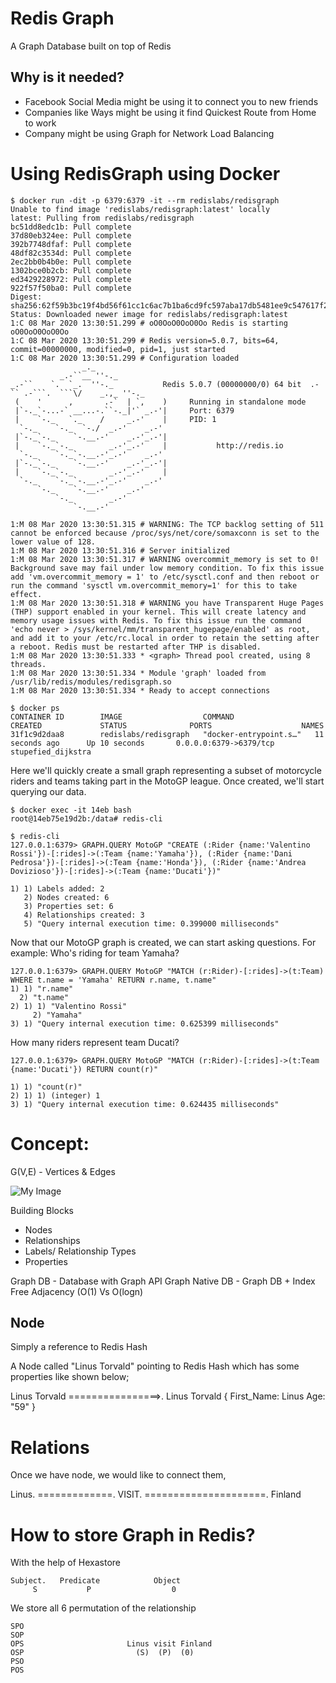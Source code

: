 # Redis Graph

A Graph Database built on top of Redis

## Why is it needed?

- Facebook Social Media might be using it to connect you to new friends
- Companies like Ways might be using it find Quickest Route from Home to work
- Company might be using Graph for Network Load Balancing


# Using RedisGraph using Docker


```
$ docker run -dit -p 6379:6379 -it --rm redislabs/redisgraph
Unable to find image 'redislabs/redisgraph:latest' locally
latest: Pulling from redislabs/redisgraph
bc51dd8edc1b: Pull complete 
37d80eb324ee: Pull complete 
392b7748dfaf: Pull complete 
48df82c3534d: Pull complete 
2ec2bb0b4b0e: Pull complete 
1302bce0b2cb: Pull complete 
ed3429228972: Pull complete 
922f57f50ba0: Pull complete 
Digest: sha256:62f59b3bc19f4bd56f61cc1c6ac7b1ba6cd9fc597aba17db5481ee9c547617f2
Status: Downloaded newer image for redislabs/redisgraph:latest
1:C 08 Mar 2020 13:30:51.299 # oO0OoO0OoO0Oo Redis is starting oO0OoO0OoO0Oo
1:C 08 Mar 2020 13:30:51.299 # Redis version=5.0.7, bits=64, commit=00000000, modified=0, pid=1, just started
1:C 08 Mar 2020 13:30:51.299 # Configuration loaded
                _._                                                  
           _.-``__ ''-._                                                   _.-``    `.  `_.  ''-._           Redis 5.0.7 (00000000/0) 64 bit  .-`` .-```.  ```\/    _.,_ ''-._                                   
 (    '      ,       .-`  | `,    )     Running in standalone mode
 |`-._`-...-` __...-.``-._|'` _.-'|     Port: 6379
 |    `-._   `._    /     _.-'    |     PID: 1
  `-._    `-._  `-./  _.-'    _.-'                                   
 |`-._`-._    `-.__.-'    _.-'_.-'|                                  
 |    `-._`-._        _.-'_.-'    |           http://redis.io        
  `-._    `-._`-.__.-'_.-'    _.-'                                   
 |`-._`-._    `-.__.-'    _.-'_.-'|                                  
 |    `-._`-._        _.-'_.-'    |                                  
  `-._    `-._`-.__.-'_.-'    _.-'                                   
      `-._    `-.__.-'    _.-'                                       
          `-._        _.-'                                           
              `-.__.-'                                               

1:M 08 Mar 2020 13:30:51.315 # WARNING: The TCP backlog setting of 511 cannot be enforced because /proc/sys/net/core/somaxconn is set to the lower value of 128.
1:M 08 Mar 2020 13:30:51.316 # Server initialized
1:M 08 Mar 2020 13:30:51.317 # WARNING overcommit_memory is set to 0! Background save may fail under low memory condition. To fix this issue add 'vm.overcommit_memory = 1' to /etc/sysctl.conf and then reboot or run the command 'sysctl vm.overcommit_memory=1' for this to take effect.
1:M 08 Mar 2020 13:30:51.318 # WARNING you have Transparent Huge Pages (THP) support enabled in your kernel. This will create latency and memory usage issues with Redis. To fix this issue run the command 'echo never > /sys/kernel/mm/transparent_hugepage/enabled' as root, and add it to your /etc/rc.local in order to retain the setting after a reboot. Redis must be restarted after THP is disabled.
1:M 08 Mar 2020 13:30:51.333 * <graph> Thread pool created, using 8 threads.
1:M 08 Mar 2020 13:30:51.334 * Module 'graph' loaded from /usr/lib/redis/modules/redisgraph.so
1:M 08 Mar 2020 13:30:51.334 * Ready to accept connections
```

```
$ docker ps
CONTAINER ID        IMAGE                  COMMAND                  CREATED             STATUS              PORTS                    NAMES
31f1c9d2daa8        redislabs/redisgraph   "docker-entrypoint.s…"   11 seconds ago      Up 10 seconds       0.0.0.0:6379->6379/tcp   stupefied_dijkstra
```


Here we'll quickly create a small graph representing a subset of motorcycle riders and teams taking part in the MotoGP league. Once created, we'll start querying our data.

```
$ docker exec -it 14eb bash
root@14eb75e19d2b:/data# redis-cli
```

```
$ redis-cli
127.0.0.1:6379> GRAPH.QUERY MotoGP "CREATE (:Rider {name:'Valentino Rossi'})-[:rides]->(:Team {name:'Yamaha'}), (:Rider {name:'Dani Pedrosa'})-[:rides]->(:Team {name:'Honda'}), (:Rider {name:'Andrea Dovizioso'})-[:rides]->(:Team {name:'Ducati'})"
```

```
1) 1) Labels added: 2
   2) Nodes created: 6
   3) Properties set: 6
   4) Relationships created: 3
   5) "Query internal execution time: 0.399000 milliseconds"
 ```
 
 Now that our MotoGP graph is created, we can start asking questions. For example: Who's riding for team Yamaha?
 
 ```
 127.0.0.1:6379> GRAPH.QUERY MotoGP "MATCH (r:Rider)-[:rides]->(t:Team) WHERE t.name = 'Yamaha' RETURN r.name, t.name"
1) 1) "r.name"
   2) "t.name"
2) 1) 1) "Valentino Rossi"
      2) "Yamaha"
3) 1) "Query internal execution time: 0.625399 milliseconds"
```

How many riders represent team Ducati?

```
127.0.0.1:6379> GRAPH.QUERY MotoGP "MATCH (r:Rider)-[:rides]->(t:Team {name:'Ducati'}) RETURN count(r)"
```

```
1) 1) "count(r)"
2) 1) 1) (integer) 1
3) 1) "Query internal execution time: 0.624435 milliseconds"
```

# Concept:

G(V,E) - Vertices & Edges

![My Image](https://github.com/collabnix/redisplanet/blob/master/enterprise/modules/redisgraph/redisgraph1.png)

Building Blocks

- Nodes
- Relationships
- Labels/ Relationship Types
- Properties

Graph DB - Database with Graph API
Graph Native DB - Graph DB + Index Free Adjacency (O(1) Vs O(logn)



## Node 
Simply a reference to Redis Hash

A Node called "Linus Torvald" pointing to Redis Hash which has some properties like shown below;


Linus Torvald ================>.  Linus Torvald {
                                   First_Name: Linus 
                                   Age: "59"
                                   }
 
# Relations


Once we have node, we would like to connect them,

Linus. =============. VISIT. =====================.  Finland

# How to store Graph in Redis?

With the help of Hexastore

```
Subject.   Predicate            Object
     S           P                  0
```

     
We store all 6 permutation of the relationship

```
SPO
SOP
OPS                       Linus visit Finland
OSP                         (S)  (P)  (0)
PSO
POS
```

